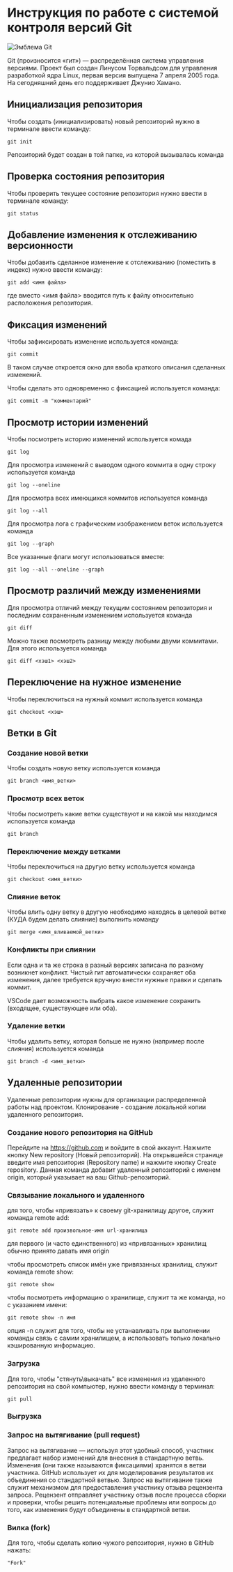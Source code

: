 # **Инструкция по работе с системой контроля версий Git**

![Эмблема Git](git.jpg)

Git (произносится «гит») — распределённая система управления версиями. Проект был создан Линусом Торвальдсом для управления разработкой ядра Linux, первая версия выпущена 7 апреля 2005 года. На сегодняшний день его поддерживает Джунио Хамано.

## Инициализация репозитория

Чтобы создать (инициализировать) новый репозиторий нужно в терминале ввести команду:

    git init

Репозиторий будет создан в той папке, из которой вызывалась команда

## Проверка состояния репозитория

Чтобы проверить текущее состояние репозитория нужно ввести в терминале команду:

    git status

## Добавление изменения к отслеживанию версионности

Чтобы добавить сделанное изменение к отслеживанию (поместить в индекс) нужно ввести команду:

    git add <имя файла>

где вместо <имя файла> вводится путь к файлу относительно расположения репозитория.

## Фиксация изменений

Чтобы зафиксировать изменение используется команда:

    git commit

В таком случае откроется окно для ввоба краткого описания сделанных изменений.

Чтобы сделать это одновременно с фиксацией используется команда:

    git commit -m "комментарий"

## Просмотр истории изменений

Чтобы посмотреть историю изменений используется комада

    git log

Для просмотра изменений с выводом одного коммита в одну строку используется команда

    git log --oneline

Для просмотра всех имеющихся коммитов используется команда

    git log --all

Для просмотра лога с графическим изображением веток используется команда

    git log --graph

Все указанные флаги могут использоваться вместе:

    git log --all --oneline --graph

## Просмотр различий между изменениями

Для просмотра отличий между текущим состоянием репозитория и последним сохраненным изменением используется команда

    git diff

Можно также посмотреть разницу между любыми двуми коммитами. Для этого используется команда

    git diff <хэш1> <хэш2>

## Переключение на нужное изменение

Чтобы переключиться на нужный коммит используется команда

    git checkout <хэш>

## Ветки в Git

### Создание новой ветки

Чтобы создать новую ветку используется команда

    git branch <имя_ветки>

### Просмотр всех веток

Чтобы посмотреть какие ветки существуют и на какой мы находимся используется команда

    git branch

### Переключение между ветками

Чтобы переключиться на другую ветку используется команда

    git checkout <имя_ветки>

### Слияние веток

Чтобы влить одну ветку в другую необходимо находясь в целевой ветке (КУДА будем делать слияние) выполнить команду

    git merge <имя_вливаемой_ветки>

### Конфликты при слиянии

Если одна и та же строка в разный версиях записана по разному возникнет конфликт.
Чистый гит автоматически сохраняет оба изменения, далее требуется вручную внести нужные правки и сделать коммит.

VSСode дает возможность выбрать какое изменение сохранить (входящее, существующее или оба).

### Удаление ветки

Чтобы удалить ветку, которая больше не нужно (например после слияния) используется команда

    git branch -d <имя_ветки>

## Удаленные репозитории

Удаленные репозитории нужны для организации распределенной работы над проектом. Клонирование - создание локальной копии удаленного репозитория.

### Создание нового репозитория на GitHub

Перейдите на https://github.com и войдите в свой аккаунт. Нажмите кнопку New repository (Новый репозиторий). На открывшейся странице введите имя репозитория (Repository name) и нажмите кнопку Create repository. Данная команда добавит удаленный репозиторий с именем origin, который указывает на ваш Github-репозиторий.

### Связывание локального и удаленного

для того, чтобы «привязать» к своему git-хранилищу другое, служит команда remote add:

    git remote add произвольное-имя url-хранилища

для первого (и часто единственного) из «привязанных» хранилищ обычно принято давать имя origin

чтобы просмотреть список имён уже привязанных хранилищ, служит команда remote show:

    git remote show

чтобы посмотреть информацию о хранилище, служит та же команда, но с указанием имени:

    git remote show -n имя

опция -n служит для того, чтобы не устанавливать при выполнении команды связь с самим хранилищем, а использовать только локально кэшированную информацию.

### Загрузка

Для того, чтобы "стянуть\выкачать" все изменения из удаленного репозитория на свой компьютер, нужно ввести команду в терминал: 

    git pull

### Выгрузка

### Запрос на вытягивание (pull request)

Запрос на вытягивание — используя этот удобный способ, участник предлагает набор изменений для внесения в стандартную ветвь. Изменения (они также называются фиксациями) хранятся в ветви участника. GitHub использует их для моделирования результатов их объединения со стандартной ветвью. Запрос на вытягивание также служит механизмом для предоставления участнику отзыва рецензента запроса. Рецензент отправляет участнику отзыв после процесса сборки и проверки, чтобы решить потенциальные проблемы или вопросы до того, как изменения будут объединены в стандартной ветви.

### Вилка (fork)

Для того, чтобы сделать копию чужого репозитория, нужно в GitHub нажать: 

    "Fork"





